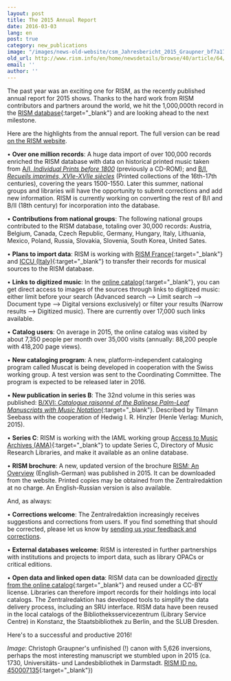 ```yaml
---
layout: post
title: The 2015 Annual Report
date: 2016-03-03
lang: en
post: true
category: new_publications
image: "/images/news-old-website/csm_Jahresbericht_2015_Graupner_bf7a17b880.jpg"
old_url: http://www.rism.info/en/home/newsdetails/browse/40/article/64/the-2015-annual-report.html
email: ''
author: ''
---
```


The past year was an exciting one for RISM, as the recently published annual report for 2015 shows. Thanks to the hard work from RISM contributors and partners around the world, we hit the 1,000,000th record in the [RISM database](https://opac.rism.info/metaopac/start.do?View=rism){:target="_blank"} and are looking ahead to the next milestone.

Here are the highlights from the annual report. The full version can be read [on the RISM website](/publications/annual-reports/2015.html).

• **Over one million records**: A huge data import of over 100,000 records enriched the RISM database with data on historical printed music taken from [A/I, _Individual Prints before 1800_](/publications.html#c36) (previously a CD-ROM); and [B/I, _Recueils imprimés, XVIe-XVIIe siècles_](/publications.html#c2619) (Printed collections of the 16th-17th centuries), covering the years 1500-1550. Later this summer, national groups and libraries will have the opportunity to submit corrections and add new information. RISM is currently working on converting the rest of B/I and B/II (18th century) for incorporation into the database.

• **Contributions from national groups**: The following national groups contributed to the RISM database, totaling over 30,000 records: Austria, Belgium, Canada, Czech Republic, Germany, Hungary, Italy, Lithuania, Mexico, Poland, Russia, Slovakia, Slovenia, South Korea, United Sates.

• **Plans to import data**: RISM is working with [RISM France](http://ccfr.bnf.fr/){:target="_blank"} and [ICCU (Italy)](https://opac.sbn.it/opacsbn/opac/iccu/avanzata.jsp){:target="_blank"} to transfer their records for musical sources to the RISM database.

• **Links to digitized music**: In the [online catalog](https://opac.rism.info/metaopac/start.do?View=rism&SearchType=2&Language=en){:target="_blank"}, you can get direct access to images of the sources through links to digitized music: either limit before your search (Advanced search --\> Limit search --\> Document type --\> Digital versions exclusively) or filter your results (Narrow results --\> Digitized music). There are currently over 17,000 such links available.

• **Catalog users**: On average in 2015, the online catalog was visited by about 7,350 people per month over 35,000 visits (annually: 88,200 people with 418,200 page views).

• **New cataloging program**: A new, platform-independent cataloging program called Muscat is being developed in cooperation with the Swiss working group. A test version was sent to the Coordinating Committee. The program is expected to be released later in 2016.

• **New publication in series B**: The 32nd volume in this series was published: [B/XVI: _Catalogue raisonné of the Balinese Palm-Leaf Manuscripts with Music Notation_](/new_publications/2015/10/29/new-volume-in-risms-series-b-balinese-palmleaf.html){:target="_blank"}. Described by Tilmann Seebass with the cooperation of Hedwig I. R. Hinzler (Henle Verlag: Munich, 2015).

• **Series C**: RISM is working with the IAML working group [Access to Music Archives (AMA)](http://www.iaml.info/working-group-access-music-archives-project){:target="_blank"} to update Series C, Directory of Music Research Libraries, and make it available as an online database.

• **RISM brochure**: A new, updated version of the brochure [RISM: An Overview](/publications/brochures.html) (English-German) was published in 2015. It can be downloaded from the website. Printed copies may be obtained from the Zentralredaktion at no charge. An English-Russian version is also available.

And, as always:

• **Corrections welcome**: The Zentralredaktion increasingly receives suggestions and corrections from users. If you find something that should be corrected, please let us know by [sending us your feedback and corrections](/service/feedback.html).

• **External databases welcome**: RISM is interested in further partnerships with institutions and projects to import data, such as library OPACs or critical editions.

• **Open data and linked open data**: RISM data can be downloaded [directly from the online catalog](https://opac.rism.info/index.php?id=8&L=1&id=8){:target="_blank"} and reused under a CC-BY license. Libraries can therefore import records for their holdings into local catalogs. The Zentralredaktion has developed tools to simplify the data delivery process, including an SRU interface. RISM data have been reused in the local catalogs of the Bibliotheksservicezentrum (Library Service Centre) in Konstanz, the Staatsbibliothek zu Berlin, and the SLUB Dresden.

Here's to a successful and productive 2016!

_Image_: Christoph Graupner's unfinished (!) canon with 5,626 inversions, perhaps the most interesting manuscript we stumbled upon in 2015 (ca. 1730, Universitäts- und Landesbibliothek in Darmstadt. [RISM ID no. 450007135](https://opac.rism.info/search?id=450007135){:target="_blank"})
